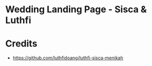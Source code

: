 # Wedding Landing Page - Sisca & Luthfi

# Credits
- https://github.com/luthfidoang/luthfi-sisca-menikah
